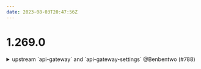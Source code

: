 ```yaml
---
date: 2023-08-03T20:47:56Z
---
```


# 1.269.0

<details>
  <summary>upstream `api-gateway` and `api-gateway-settings` @Benbentwo (#788)</summary>

### what
* Upstream api-gateway and it's corresponding settings component


</details>